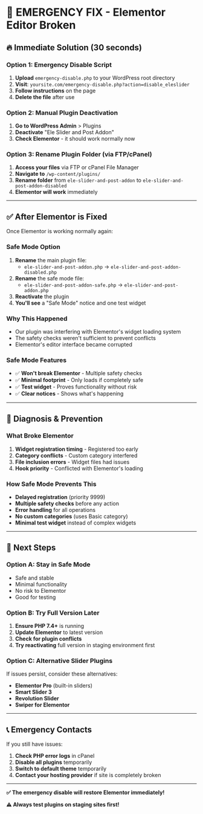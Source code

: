# 🚨 EMERGENCY FIX - Elementor Editor Broken

## 🔥 **Immediate Solution (30 seconds)**

### Option 1: Emergency Disable Script
1. **Upload** `emergency-disable.php` to your WordPress root directory
2. **Visit**: `yoursite.com/emergency-disable.php?action=disable_eleslider`
3. **Follow instructions** on the page
4. **Delete the file** after use

### Option 2: Manual Plugin Deactivation
1. **Go to WordPress Admin** > Plugins
2. **Deactivate** "Ele Slider and Post Addon"
3. **Check Elementor** - it should work normally now

### Option 3: Rename Plugin Folder (via FTP/cPanel)
1. **Access your files** via FTP or cPanel File Manager
2. **Navigate to** `/wp-content/plugins/`
3. **Rename folder** from `ele-slider-and-post-addon` to `ele-slider-and-post-addon-disabled`
4. **Elementor will work** immediately

---

## ✅ **After Elementor is Fixed**

Once Elementor is working normally again:

### Safe Mode Option
1. **Rename** the main plugin file:
   - `ele-slider-and-post-addon.php` → `ele-slider-and-post-addon-disabled.php`
2. **Rename** the safe mode file:
   - `ele-slider-and-post-addon-safe.php` → `ele-slider-and-post-addon.php`
3. **Reactivate** the plugin
4. **You'll see** a "Safe Mode" notice and one test widget

### Why This Happened
- Our plugin was interfering with Elementor's widget loading system
- The safety checks weren't sufficient to prevent conflicts
- Elementor's editor interface became corrupted

### Safe Mode Features
- ✅ **Won't break Elementor** - Multiple safety checks
- ✅ **Minimal footprint** - Only loads if completely safe  
- ✅ **Test widget** - Proves functionality without risk
- ✅ **Clear notices** - Shows what's happening

---

## 🔧 **Diagnosis & Prevention**

### What Broke Elementor
1. **Widget registration timing** - Registered too early
2. **Category conflicts** - Custom category interfered
3. **File inclusion errors** - Widget files had issues
4. **Hook priority** - Conflicted with Elementor's loading

### How Safe Mode Prevents This
- **Delayed registration** (priority 9999)
- **Multiple safety checks** before any action
- **Error handling** for all operations
- **No custom categories** (uses Basic category)
- **Minimal test widget** instead of complex widgets

---

## 🚀 **Next Steps**

### Option A: Stay in Safe Mode
- Safe and stable
- Minimal functionality
- No risk to Elementor
- Good for testing

### Option B: Try Full Version Later
1. **Ensure PHP 7.4+** is running
2. **Update Elementor** to latest version
3. **Check for plugin conflicts**
4. **Try reactivating** full version in staging environment first

### Option C: Alternative Slider Plugins
If issues persist, consider these alternatives:
- **Elementor Pro** (built-in sliders)
- **Smart Slider 3**
- **Revolution Slider**
- **Swiper for Elementor**

---

## 📞 **Emergency Contacts**

If you still have issues:
1. **Check PHP error logs** in cPanel
2. **Disable all plugins** temporarily
3. **Switch to default theme** temporarily
4. **Contact your hosting provider** if site is completely broken

---

**✅ The emergency disable will restore Elementor immediately!**

**⚠️ Always test plugins on staging sites first!**
